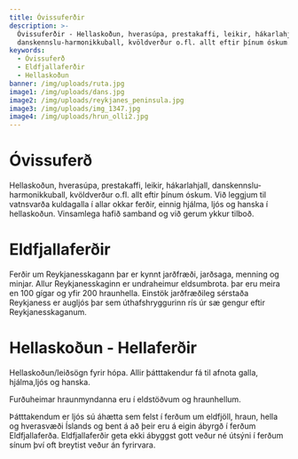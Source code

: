 ```yaml
---
title: Óvissuferðir
description: >-
  Óvissuferðir - Hellaskoðun, hverasúpa, prestakaffi, leikir, hákarlahjall,
  danskennslu-harmonikkuball, kvöldverður o.fl. allt eftir þínum óskum.
keywords:
  - Óvissuferð
  - Eldfjallaferðir
  - Hellaskoðun
banner: /img/uploads/ruta.jpg
image1: /img/uploads/dans.jpg
image2: /img/uploads/reykjanes_peninsula.jpg
image3: /img/uploads/img_1347.jpg
image4: /img/uploads/hrun_olli2.jpg
---
```


# Óvissuferð

Hellaskoðun, hverasúpa, prestakaffi, leikir, hákarlahjall, danskennslu-harmonikkuball, kvöldverður o.fl. allt eftir þínum óskum.
Við leggjum til vatnsvarða kulda­galla í allar okkar ferðir, einnig hjálma, ljós og hanska í hellaskoðun.
Vinsamlega hafið samband og við gerum ykkur tilboð.

# Eldfjallaferðir
Ferðir um Reykjanesskagann þar er kynnt jarðfræði, jarðsaga, menning og minjar. Allur Reykjanesskaginn er undraheimur eldsumbrota. þar eru meira en 100 gígar og yfir 200 hraunhella. Einstök jarðfræðileg sérstaða Reykjaness er augljós þar sem úthafshryggurinn rís úr sæ gengur eftir Reykjanesskaganum.

# Hellaskoðun - Hellaferðir

Hellaskoðun/leiðsögn fyrir hópa.
Allir þátttakendur fá til afnota galla, hjálma,ljós og hanska.

Furðuheimar hraunmyndanna eru í eldstöðvum og hraunhellum.

Þátttakendum er ljós sú áhætta sem felst í ferðum um eldfjöll, hraun, hella og hverasvæði Íslands og bent á að þeir eru á eigin ábyrgð í ferðum Eldfjallaferða. Eldfjallaferðir geta ekki ábyggst gott veður né útsýni í ferðum sínum því oft breytist veður án fyrirvara.  
